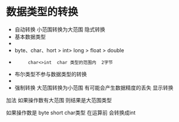 
# 数据类型的转换

 * 自动转换   小范围转换为大范围  隐式转换
 * 基本数据类型 
 * 	
 * byte、char、hort > int>  long > float > double
 * 			char<>int  char 类型的范围内  2字节     
 * 布尔类型不参与数据类型的转换
 * 
 * 强制转换	  大范围转换为小范围  有可能会产生数据精度的丢失   显示转换

加法  如果操作数有大范围 则结果是大范围类型

如果操作数是 byte short char类型 在运算前 会转换成int